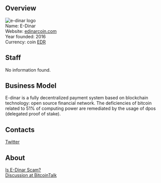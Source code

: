 ## Overview  
![e-dinar logo](../projects/logo/e-dinar.png)  
Name: E-Dinar  
Website: [edinarcoin.com](https://coinmarketcap.com/currencies/e-dinar-coin/#charts)  
Year founded: 2016  
Currency: coin [EDR](https://coinmarketcap.com/currencies/e-dinar-coin/)  
## Staff 
No information found.
## Business Model
E-dinar is a fully decentralized payment system based on blockchain technology: 
open source financial network. The deficiencies of bitcoin related to 51% of computing power are 
remediated by the usage of dpos (delegated proof of stake). 
## Contacts
[Twitter](https://twitter.com/EDinarWorldwide)  
## About 
[Is E-Dinar Scam?](http://behindmlm.com/mlm-reviews/e-dinar-review-edr-unit-ponzi-points-cryptocurrency/)  
[Discussion at BitcoinTalk](https://bitcointalk.org/index.php?topic=1569896.0)





